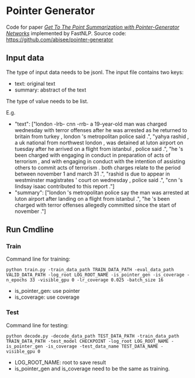 # Pointer Generator

Code for paper *[Get To The Point Summarization with Pointer-Generator Networks](https://arxiv.org/abs/1704.04368)* implemented by FastNLP.
Source code: https://github.com/abisee/pointer-generator



## Input data
The type of input data needs to be jsonl. The input file contains two keys:

- text:  original text
- summary:  abstract of the text

The type of value needs to be list.

E.g.

- "text": ["london -lrb- cnn -rrb- a 19-year-old man was charged wednesday with terror offenses after he was arrested as he returned to britain from turkey , london 's metropolitan police said .", "yahya rashid , a uk national from northwest london , was detained at luton airport on tuesday after he arrived on a flight from istanbul , police said .", "he 's been charged with engaging in conduct in preparation of acts of terrorism , and with engaging in conduct with the intention of assisting others to commit acts of terrorism . both charges relate to the period between november 1 and march 31 .", "rashid is due to appear in westminster magistrates ' court on wednesday , police said .", "cnn 's lindsay isaac contributed to this report ."]
- "summary": ["london 's metropolitan police say the man was arrested at luton airport after landing on a flight from istanbul .", "he 's been charged with terror offenses allegedly committed since the start of november ."]



## Run Cmdline

### Train
Command line for training:
```shell
python train.py -train_data_path TRAIN_DATA_PATH -eval_data_path VALID_DATA_PATH -log_root LOG_ROOT_NAME -is_pointer_gen -is_coverage -n_epochs 33 -visible_gpu 0 -lr_coverage 0.025 -batch_size 16
```
- is_pointer_gen: use pointer
- is_coverage: use coverage



### Test

Command line for testing:

```shell
python decode.py -decode_data_path TEST_DATA_PATH -train_data_path TRAIN_DATA_PATH -test_model CHECKPOINT -log_root LOG_ROOT_NAME -is_pointer_gen -is_coverage -test_data_name TEST_DATA_NAME -visible_gpu 0
```
- LOG_ROOT_NAME: root to save result
- is_pointer_gen and is_coverage need to be the same as training.

